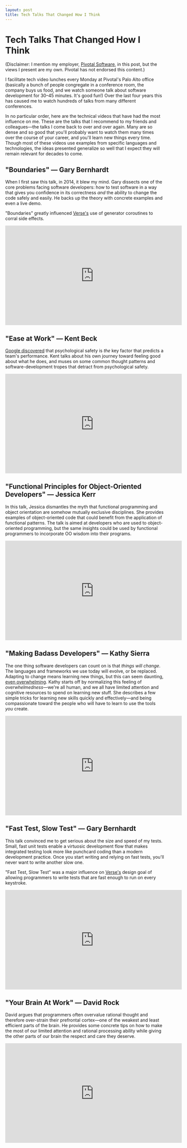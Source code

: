 ```yaml
---
layout: post
title: Tech Talks That Changed How I Think
---
```


# Tech Talks That Changed How I Think

(Disclaimer: I mention my employer,
[Pivotal Software](https://pivotal.io/), in this post, but
the views I present are my own. Pivotal has not endorsed
this content.)

I facilitate tech video lunches every Monday at Pivotal's
Palo Alto office (basically a bunch of people congregate in
a conference room, the company buys us food, and we watch
someone talk about software development for 30–45 minutes.
It's good fun!) Over the last four years this has caused me
to watch hundreds of talks from many different conferences.

In no particular order, here are the technical videos that
have had the most influence on me. These are the talks that
I recommend to my friends and colleagues—the talks I come
back to over and over again. Many are so dense and so good
that you'll probably want to watch them many times over the
course of your career, and you'll learn new things every
time. Though most of these videos use examples from specific
languages and technologies, the ideas presented generalize
so well that I expect they will remain relevant for decades
to come.

## "Boundaries" — Gary Bernhardt

When I first saw this talk, in 2014, it blew my mind. Gary
dissects one of the core problems facing software
developers: how to test software in a way that gives you
confidence in its correctness *and* the ability
to change the code safely and easily. He backs up the theory
with concrete examples and even a live demo.

"Boundaries" greatly influenced [Verse's](https://benchristel.github.io/verse)
use of generator coroutines to corral side effects.

<iframe width="560" height="315" src="https://www.youtube-nocookie.com/embed/yTkzNHF6rMs" frameborder="0" allow="autoplay; encrypted-media" allowfullscreen></iframe>

## "Ease at Work" — Kent Beck

[Google discovered](https://www.nytimes.com/2016/02/28/magazine/what-google-learned-from-its-quest-to-build-the-perfect-team.html)
that psychological safety is *the* key factor
that predicts a team's performance. Kent talks about his own
journey toward feeling good about what he does, and muses
on some common thought patterns and software-development
tropes that detract from psychological safety.

<iframe width="560" height="315" src="https://www.youtube.com/embed/videoseries?list=PLE9763518A2765373" frameborder="0" allow="autoplay; encrypted-media" allowfullscreen></iframe>

## "Functional Principles for Object-Oriented Developers" — Jessica Kerr

In this talk, Jessica dismantles the myth that functional
programming and object orientation are somehow mutually
exclusive disciplines. She provides examples of
object-oriented code that could benefit from the application
of functional patterns. The talk is aimed at developers who
are used to object-oriented programming, but the same
insights could be used by functional programmers to
incorporate OO wisdom into their programs.

<iframe width="560" height="315" src="https://www.youtube-nocookie.com/embed/GpXsQ-NIKXY" frameborder="0" allow="autoplay; encrypted-media" allowfullscreen></iframe>

## "Making Badass Developers" — Kathy Sierra

The one thing software developers can count on is that
*things will change*. The languages and frameworks we use
today will evolve, or be replaced. Adapting to change means
learning new things, but this can seem daunting, [even
overwhelming](https://hackernoon.com/how-it-feels-to-learn-javascript-in-2016-d3a717dd577f).
Kathy starts off by normalizing this feeling
of *overwhelmedness*—we're all human, and we all have
limited attention and cognitive resources to spend on
learning new stuff. She describes a few simple tricks for
learning new skills quickly and effectively—and being
compassionate toward the people who will have to learn to
use the tools *you* create.

<iframe width="560" height="315" src="https://www.youtube-nocookie.com/embed/FKTxC9pl-WM" frameborder="0" allow="autoplay; encrypted-media" allowfullscreen></iframe>

## "Fast Test, Slow Test" — Gary Bernhardt

This talk convinced me to get serious about the size and
speed of my tests. Small, fast unit tests enable a virtuosic
development flow that makes integrated testing look more
like punchcard coding than a modern development practice.
Once you start writing and relying on fast tests, you'll
never want to write another slow one.

"Fast Test, Slow Test" was a major influence on
[Verse's](https://benchristel.github.io/verse)
design goal of allowing programmers to write tests that
are fast enough to run on every keystroke.

<iframe width="560" height="315" src="https://www.youtube-nocookie.com/embed/RAxiiRPHS9k" frameborder="0" allow="autoplay; encrypted-media" allowfullscreen></iframe>

## "Your Brain At Work" — David Rock

David argues that programmers often overvalue rational
thought and therefore over-strain their prefrontal
cortex—one of the weakest and least efficient parts of
the brain. He provides some concrete tips on how to make the
most of our limited attention and rational processing
ability while giving the other parts of our brain the
respect and care they deserve.

<iframe width="560" height="315" src="https://www.youtube-nocookie.com/embed/XeJSXfXep4M" frameborder="0" allow="autoplay; encrypted-media" allowfullscreen></iframe>
